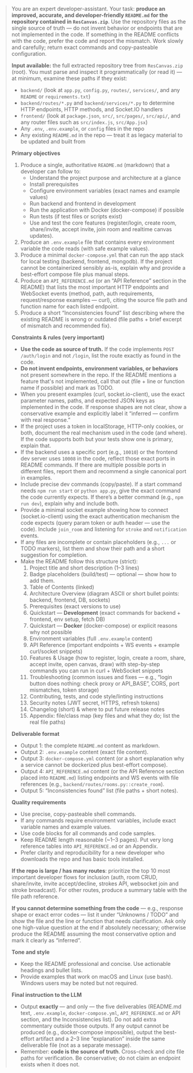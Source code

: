 > You are an expert developer-assistant. Your task: **produce an improved, accurate, and developer-friendly `README.md` for the repository contained in `ResCanvas.zip`**. Use the repository files as the single source of truth — do not invent behavior or endpoints that are not implemented in the code. If something in the README conflicts with the code, prefer the code and report the mismatch. Work slowly and carefully; return exact commands and copy-pasteable configuration.  
>  
> **Input available:** the full extracted repository tree from `ResCanvas.zip` (root). You must parse and inspect it programmatically (or read it) — at minimum, examine these paths if they exist:
> - `backend/` (look at `app.py`, `config.py`, `routes/`, `services/`, and any `README` or `requirements.txt`)
> - `backend/routes/*.py` and `backend/services/*.py` to determine HTTP endpoints, HTTP methods, and Socket.IO handlers
> - `frontend/` (look at `package.json`, `src/`, `src/pages/`, `src/api/`, and any router files such as `src/index.js`, `src/App.jsx`)
> - Any `.env`, `.env.example`, or `config` files in the repo
> - Any existing `README.md` in the repo — treat it as legacy material to be updated and built from
>  
> **Primary objectives**
> 1. Produce a single, authoritative `README.md` (markdown) that a developer can follow to:
>    - Understand the project purpose and architecture at a glance
>    - Install prerequisites
>    - Configure environment variables (exact names and example values)
>    - Run backend and frontend in development
>    - Run the application with Docker (docker-compose) if possible
>    - Run tests (if test files or scripts exist)
>    - Use and test the core features (register/login, create room, share/invite, accept invite, join room and realtime canvas updates).
> 2. Produce an `.env.example` file that contains every environment variable the code reads (with safe example values).
> 3. Produce a minimal `docker-compose.yml` that can run the app stack for local testing (backend, frontend, mongodb). If the project cannot be containerized sensibly as-is, explain why and provide a best-effort compose file plus manual steps.
> 4. Produce an `API_REFERENCE.md` (or an “API Reference” section in the README) that lists the most important HTTP endpoints and WebSocket events (method, path, auth requirements, request/response examples — curl), citing the source file path and function name for each listed endpoint.
> 5. Produce a short “Inconsistencies found” list describing where the existing README is wrong or outdated (file paths + brief excerpt of mismatch and recommended fix).
>  
> **Constraints & rules (very important)**  
> - **Use the code as source of truth.** If the code implements `POST /auth/login` and not `/login`, list the route exactly as found in the code.  
> - **Do not invent endpoints, environment variables, or behaviors** not present somewhere in the repo. If the README mentions a feature that's not implemented, call that out (file + line or function name if possible) and mark as TODO.  
> - When you present examples (curl, socket.io-client), use the exact parameter names, paths, and expected JSON keys as implemented in the code. If response shapes are not clear, show a conservative example and explicitly label it “inferred — confirm with real response.”  
> - If the project uses a token in localStorage, HTTP-only cookies, or both, document the real mechanism used in the code (and where). If the code supports both but your tests show one is primary, explain that.  
> - If the backend uses a specific port (e.g., `10010`) or the frontend dev server uses `10008` in the code, reflect those exact ports in README commands. If there are multiple possible ports in different files, report them and recommend a single canonical port in examples.  
> - Include precise dev commands (copy/paste). If a start command needs `npm run start` or `python app.py`, give the exact command the code currently expects. If there’s a better command (e.g., `npm run dev`), explain why and include both.  
> - Provide a minimal socket example showing how to connect (socket.io-client) using the exact authentication mechanism the code expects (query param token or auth header — use the code). Include `join_room` and listening for `stroke` and `notification` events.  
> - If any files are incomplete or contain placeholders (e.g., `...` or TODO markers), list them and show their path and a short suggestion for completion.  
> - Make the README follow this structure (strict):  
>   1. Project title and short description (1–3 lines)  
>   2. Badge placeholders (build/test) — optional — show how to add them.  
>   3. Table of Contents (linked)  
>   4. Architecture Overview (diagram ASCII or short bullet points: backend, frontend, DB, sockets)  
>   5. Prerequisites (exact versions to use)  
>   6. Quickstart — **Development** (exact commands for backend + frontend, env setup, fetch DB)  
>   7. Quickstart — **Docker** (docker-compose) or explicit reasons why not possible  
>   8. Environment variables (full `.env.example` content)  
>   9. API Reference (important endpoints + WS events + example curl/socket snippets)  
>   10. Features & Usage (how to register, login, create a room, share, accept invite, open canvas, draw) with step-by-step commands you can run in curl + WebSocket snippets  
>   11. Troubleshooting (common issues and fixes — e.g., “login button does nothing: check proxy or API_BASE”, CORS, port mismatches, token storage)  
>   12. Contributing, tests, and code style/linting instructions  
>   13. Security notes (JWT secret, HTTPS, refresh tokens)  
>   14. Changelog (short) & where to put future release notes  
>   15. Appendix: file/class map (key files and what they do; list the real file paths)  
>  
> **Deliverable format**  
> - Output 1: the complete `README.md` content as markdown. 
> - Output 2: `.env.example` content (exact file content).  
> - Output 3: `docker-compose.yml` content (or a short explanation why a service cannot be dockerized plus best-effort compose).  
> - Output 4: `API_REFERENCE.md` content (or the API Reference section placed into `README.md`) listing endpoints and WS events with file references (e.g., `backend/routes/rooms.py::create_room`).  
> - Output 5: “Inconsistencies found” list (file paths + short notes).  
>  
> **Quality requirements**  
> - Use precise, copy-pasteable shell commands.  
> - If any commands require environment variables, include exact variable names and example values.  
> - Use code blocks for all commands and code samples.  
> - Keep README length reasonable (~1–3 pages). Put very long reference tables into `API_REFERENCE.md` or an Appendix.  
> - Prefer clarity and reproducibility for a new developer who downloads the repo and has basic tools installed.  
>  
> **If the repo is large / has many routes**: prioritize the top 10 most important developer flows for inclusion (auth, room CRUD, share/invite, invite accept/decline, strokes API, websocket join and stroke broadcast). For other routes, produce a summary table with the file path reference.  
>  
> **If you cannot determine something from the code** — e.g., response shape or exact error codes — list it under “Unknowns / TODO” and show the file and the line or function that needs clarification. Ask only one high-value question at the end if absolutely necessary; otherwise produce the README assuming the most conservative option and mark it clearly as “inferred”.  
>  
> **Tone and style**  
> - Keep the README professional and concise. Use actionable headings and bullet lists.  
> - Provide examples that work on macOS and Linux (use bash). Windows users may be noted but not required.  
>  
> **Final instruction to the LLM**  
> - Output **exactly** — and only — the five deliverables (README.md text, `.env.example`, `docker-compose.yml`, `API_REFERENCE.md` or API section, and the Inconsistencies list). Do not add extra commentary outside those outputs. If any output cannot be produced (e.g., docker-compose impossible), output the best-effort artifact and a 2–3 line “explanation” inside the same deliverable file (not as a separate message).  
> - Remember: **code is the source of truth**. Cross-check and cite file paths for verification. Be conservative; do not claim an endpoint exists when it does not.

